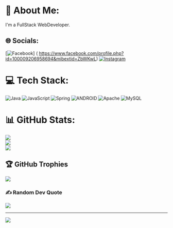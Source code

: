 # 💫 About Me:
I'm a FullStack WebDeveloper.


## 🌐 Socials:
[![Facebook](https://img.shields.io/badge/Facebook-%231877F2.svg?logo=Facebook&logoColor=white)]
(
https://www.facebook.com/profile.php?id=100009206958694&mibextid=ZbWKwL) [![Instagram](https://img.shields.io/badge/Instagram-%23E4405F.svg?logo=Instagram&logoColor=white)](https://instagram.com/itz_siva26) 

# 💻 Tech Stack:
![Java](https://img.shields.io/badge/java-%23ED8B00.svg?style=plastic&logo=java&logoColor=white) ![JavaScript](https://img.shields.io/badge/javascript-%23323330.svg?style=plastic&logo=javascript&logoColor=%23F7DF1E) ![Spring](https://img.shields.io/badge/spring-%236DB33F.svg?style=plastic&logo=spring&logoColor=white) ![ANDROID](https://img.shields.io/badge/android-%2320232a.svg?style=plastic&logo=android&logoColor=%a4c639) ![Apache](https://img.shields.io/badge/apache-%23D42029.svg?style=plastic&logo=apache&logoColor=white) ![MySQL](https://img.shields.io/badge/mysql-%2300f.svg?style=plastic&logo=mysql&logoColor=white)
# 📊 GitHub Stats:
![](https://github-readme-stats.vercel.app/api?username=SivaSankar-7&theme=merko&hide_border=false&include_all_commits=false&count_private=false)<br/>
![](https://github-readme-streak-stats.herokuapp.com/?user=SivaSankar-7&theme=merko&hide_border=false)<br/>
![](https://github-readme-stats.vercel.app/api/top-langs/?username=SivaSankar-7&theme=merko&hide_border=false&include_all_commits=false&count_private=false&layout=compact)

## 🏆 GitHub Trophies
![](https://github-profile-trophy.vercel.app/?username=SivaSankar-7&theme=radical&no-frame=false&no-bg=false&margin-w=4)

### ✍️ Random Dev Quote
![](https://quotes-github-readme.vercel.app/api?type=horizontal&theme=radical)

---
[![](https://visitcount.itsvg.in/api?id=SivaSankar-7&icon=0&color=0)](https://visitcount.itsvg.in)

<!-- Proudly created with GPRM ( https://gprm.itsvg.in ) -->
